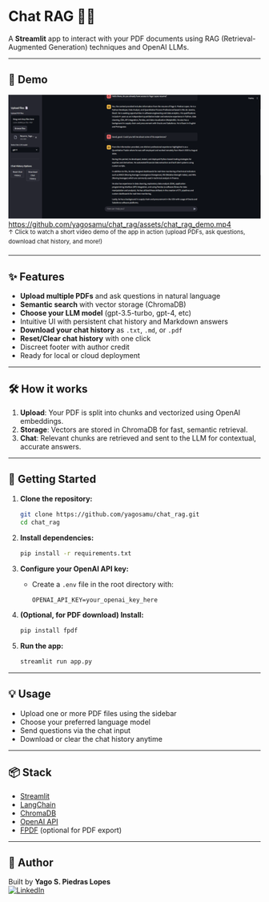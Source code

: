 # Chat RAG 📄🤖

A **Streamlit** app to interact with your PDF documents using RAG (Retrieval-Augmented Generation) techniques and OpenAI LLMs.

---

## 🚀 Demo
![Screenshot](assets/screenshot1.png)
https://github.com/yagosamu/chat_rag/assets/chat_rag_demo.mp4  
<sup>↑ Click to watch a short video demo of the app in action (upload PDFs, ask questions, download chat history, and more!)</sup>

---

## ✨ Features

- **Upload multiple PDFs** and ask questions in natural language
- **Semantic search** with vector storage (ChromaDB)
- **Choose your LLM model** (gpt-3.5-turbo, gpt-4, etc)
- Intuitive UI with persistent chat history and Markdown answers
- **Download your chat history** as `.txt`, `.md`, or `.pdf`
- **Reset/Clear chat history** with one click
- Discreet footer with author credit
- Ready for local or cloud deployment

---

## 🛠️ How it works

1. **Upload**: Your PDF is split into chunks and vectorized using OpenAI embeddings.
2. **Storage**: Vectors are stored in ChromaDB for fast, semantic retrieval.
3. **Chat**: Relevant chunks are retrieved and sent to the LLM for contextual, accurate answers.

---

## 🏁 Getting Started

1. **Clone the repository:**
   ```bash
   git clone https://github.com/yagosamu/chat_rag.git
   cd chat_rag
   ```

2. **Install dependencies:**
   ```bash
   pip install -r requirements.txt
   ```

3. **Configure your OpenAI API key:**
   - Create a `.env` file in the root directory with:
     ```
     OPENAI_API_KEY=your_openai_key_here
     ```

4. **(Optional, for PDF download) Install:**
   ```bash
   pip install fpdf
   ```

5. **Run the app:**
   ```bash
   streamlit run app.py
   ```

---

## 💡 Usage

- Upload one or more PDF files using the sidebar
- Choose your preferred language model
- Send questions via the chat input
- Download or clear the chat history anytime

---

## 📦 Stack

- [Streamlit](https://streamlit.io/)
- [LangChain](https://www.langchain.com/)
- [ChromaDB](https://www.trychroma.com/)
- [OpenAI API](https://platform.openai.com/)
- [FPDF](https://pyfpdf.github.io/) (optional for PDF export)

---

## 👤 Author

Built by **Yago S. Piedras Lopes**  
[![LinkedIn](https://img.shields.io/badge/LinkedIn-blue?logo=linkedin)](https://www.linkedin.com/in/yagolopes/)

